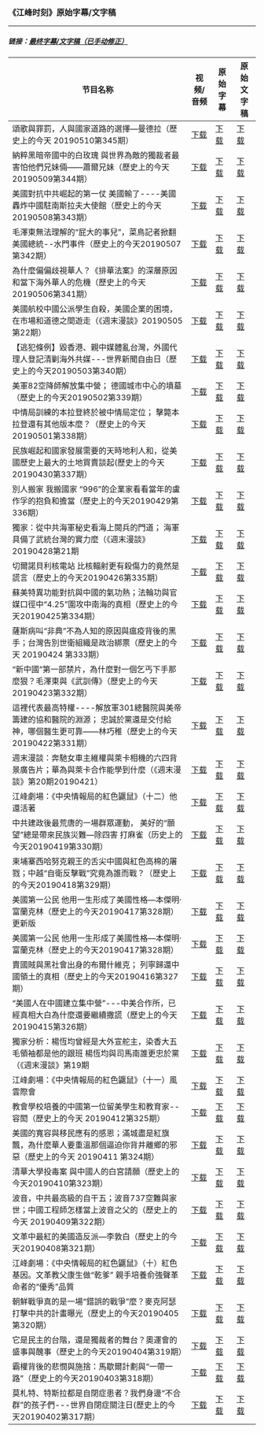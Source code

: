 ### 《江峰时刻》原始字幕/文字稿
---
#####  链接：[最终字幕/文字稿（已手动修正）](https://github.com/gfw-breaker/jiangfeng-subtitles)
| 节目名称 | 视频/音频 | 原始字幕 | 原始文字稿
|---|---|---|---|
| 頌歌與罪罰，人與國家道路的選擇—曼德拉（歷史上的今天 20190510第345期） | [下载](https://y2mate.com/zh-cn/search/swlyTucEXZw) | [下载](../channels/jiangfeng/swlyTucEXZw.srt?raw=true) | [下载](../channels/jiangfeng/swlyTucEXZw.text?raw=true) | 
| 納粹黑暗帝國中的白玫瑰 與世界為敵的獨裁者最害怕他們兄妹倆——蕭爾兄妹（歷史上的今天20190509第344期） | [下载](https://y2mate.com/zh-cn/search/xlteVtrqb4Q) | [下载](../channels/jiangfeng/xlteVtrqb4Q.srt?raw=true) | [下载](../channels/jiangfeng/xlteVtrqb4Q.text?raw=true) | 
| 美國對抗中共崛起的第一仗 美國輸了----美國轟炸中國駐南斯拉夫大使館（歷史上的今天20190508第343期） | [下载](https://y2mate.com/zh-cn/search/c87n8_x3PFA) | [下载](../channels/jiangfeng/c87n8_x3PFA.srt?raw=true) | [下载](../channels/jiangfeng/c87n8_x3PFA.text?raw=true) | 
| 毛澤東無法理解的“屁大的事兒”，菜鳥記者掀翻美國總統--水門事件（歷史上的今天20190507第342期） | [下载](https://y2mate.com/zh-cn/search/Ie99CNnh93Y) | [下载](../channels/jiangfeng/Ie99CNnh93Y.srt?raw=true) | [下载](../channels/jiangfeng/Ie99CNnh93Y.text?raw=true) | 
| 為什麼偏偏歧視華人？《排華法案》的深層原因和當下海外華人的危機（歷史上的今天20190506第341期） | [下载](https://y2mate.com/zh-cn/search/QS-XEnZWQLo) | [下载](../channels/jiangfeng/QS-XEnZWQLo.srt?raw=true) | [下载](../channels/jiangfeng/QS-XEnZWQLo.text?raw=true) | 
| 美國航校中國公派學生自殺，美國企業的困境，在市場和道德之間遊走（《週末漫談》20190505第22期） | [下载](https://y2mate.com/zh-cn/search/j8p70bv82PI) | [下载](../channels/jiangfeng/j8p70bv82PI.srt?raw=true) | [下载](../channels/jiangfeng/j8p70bv82PI.text?raw=true) | 
| 【逃犯條例】毀香港、親中媒體亂台灣，外國代理人登記清剿海外共媒---世界新聞自由日（歷史上的今天20190503第340期） | [下载](https://y2mate.com/zh-cn/search/Ee5pfk6KDB0) | [下载](../channels/jiangfeng/Ee5pfk6KDB0.srt?raw=true) | [下载](../channels/jiangfeng/Ee5pfk6KDB0.text?raw=true) | 
| 美軍82空降師解放集中營； 德國城市中心的墳墓（歷史上的今天20190502第339期） | [下载](https://y2mate.com/zh-cn/search/63osMs38xBc) | [下载](../channels/jiangfeng/63osMs38xBc.srt?raw=true) | [下载](../channels/jiangfeng/63osMs38xBc.text?raw=true) | 
| 中情局訓練的本拉登終於被中情局定位； 擊斃本拉登還有其他版本麼？（歷史上的今天20190501第338期） | [下载](https://y2mate.com/zh-cn/search/ZKyw38SmoI0) | [下载](../channels/jiangfeng/ZKyw38SmoI0.srt?raw=true) | [下载](../channels/jiangfeng/ZKyw38SmoI0.text?raw=true) | 
| 民族崛起和國家發展需要的天時地利人和，從美國歷史上最大的土地買賣談起(歷史上的今天20190430第337期） | [下载](https://y2mate.com/zh-cn/search/mplcqS4xOF0) | [下载](../channels/jiangfeng/mplcqS4xOF0.srt?raw=true) | [下载](../channels/jiangfeng/mplcqS4xOF0.text?raw=true) | 
| 別人搬家 我搬國家 “996”的企業家看看當年的盧作孚的抱負和擔當（歷史上的今天20190429第336期） | [下载](https://y2mate.com/zh-cn/search/r32lucPX7RQ) | [下载](../channels/jiangfeng/r32lucPX7RQ.srt?raw=true) | [下载](../channels/jiangfeng/r32lucPX7RQ.text?raw=true) | 
| 獨家：從中共海軍秘史看海上閱兵的門道； 海軍具備了武統台灣的實力麼（《週末漫談》20190428第21期 | [下载](https://y2mate.com/zh-cn/search/qHGWdT2HmW0) | [下载](../channels/jiangfeng/qHGWdT2HmW0.srt?raw=true) | [下载](../channels/jiangfeng/qHGWdT2HmW0.text?raw=true) | 
| 切爾諾貝利核電站 比核輻射更有殺傷力的竟然是謊言（歷史上的今天20190426第335期） | [下载](https://y2mate.com/zh-cn/search/nfGt6ugUgpo) | [下载](../channels/jiangfeng/nfGt6ugUgpo.srt?raw=true) | [下载](../channels/jiangfeng/nfGt6ugUgpo.text?raw=true) | 
| 蘇美特異功能對抗與中國的氣功熱；法輪功與官媒口徑中“4.25”圍攻中南海的真相（歷史上的今天20190425第334期） | [下载](https://y2mate.com/zh-cn/search/Ud_21t6uR6M) | [下载](../channels/jiangfeng/Ud_21t6uR6M.srt?raw=true) | [下载](../channels/jiangfeng/Ud_21t6uR6M.text?raw=true) | 
| 薩斯病叫“非典”不為人知的原因與瘟疫背後的黑手；台灣告別世衛組織是政治綁票（歷史上的今天 20190424 第333期） | [下载](https://y2mate.com/zh-cn/search/y8_NIpmDjyM) | [下载](../channels/jiangfeng/y8_NIpmDjyM.srt?raw=true) | [下载](../channels/jiangfeng/y8_NIpmDjyM.text?raw=true) | 
| “新中國”第一部禁片，為什麼對一個乞丐下手那麼狠？毛澤東與《武訓傳》（歷史上的今天20190423第332期） | [下载](https://y2mate.com/zh-cn/search/9j8lPeaBPsA) | [下载](../channels/jiangfeng/9j8lPeaBPsA.srt?raw=true) | [下载](../channels/jiangfeng/9j8lPeaBPsA.text?raw=true) | 
| 這裡代表最高特權----解放軍301總醫院與美帝籌建的協和醫院的淵源； 忠誠於黨還是交付給神，哪個醫生更可靠——林巧稚（歷史上的今天20190422第331期） | [下载](https://y2mate.com/zh-cn/search/wjzdvO7XN-g) | [下载](../channels/jiangfeng/wjzdvO7XN-g.srt?raw=true) | [下载](../channels/jiangfeng/wjzdvO7XN-g.text?raw=true) | 
| 週末漫談：奔馳女車主維權與萊卡相機的六四背景廣告片；華為與萊卡合作能學到什麼（《週末漫談》第20期20190421） | [下载](https://y2mate.com/zh-cn/search/L0JXvruwtMQ) | [下载](../channels/jiangfeng/L0JXvruwtMQ.srt?raw=true) | [下载](../channels/jiangfeng/L0JXvruwtMQ.text?raw=true) | 
| 江峰劇場：《中央情報局的紅色鼴鼠》（十二）他還活著 | [下载](https://y2mate.com/zh-cn/search/SpvYRxf9wAs) | [下载](../channels/jiangfeng/SpvYRxf9wAs.srt?raw=true) | [下载](../channels/jiangfeng/SpvYRxf9wAs.text?raw=true) | 
| 中共建政後最荒唐的一場群眾運動， 美好的“願望”總是帶來民族災難—除四害 打麻雀（历史上的今天20190419第330期） | [下载](https://y2mate.com/zh-cn/search/WgtwyAq4krc) | [下载](../channels/jiangfeng/WgtwyAq4krc.srt?raw=true) | [下载](../channels/jiangfeng/WgtwyAq4krc.text?raw=true) | 
| 柬埔寨西哈努克親王的舌尖中國與紅色高棉的屠戮；中越“自衛反擊戰”究竟為誰而戰？（歷史上的今天20190418第329期） | [下载](https://y2mate.com/zh-cn/search/QsDeMT3TaUk) | [下载](../channels/jiangfeng/QsDeMT3TaUk.srt?raw=true) | [下载](../channels/jiangfeng/QsDeMT3TaUk.text?raw=true) | 
| 美國第一公民 他用一生形成了美國性格—本傑明· 富蘭克林（歷史上的今天20190417第328期）更新版 | [下载](https://y2mate.com/zh-cn/search/osJuG87ShK8) | [下载](../channels/jiangfeng/osJuG87ShK8.srt?raw=true) | [下载](../channels/jiangfeng/osJuG87ShK8.text?raw=true) | 
| 美國第一公民 他用一生形成了美國性格—本傑明· 富蘭克林（歷史上的今天20190417第328期） | [下载](https://y2mate.com/zh-cn/search/J5OREPrWpsU) | [下载](../channels/jiangfeng/J5OREPrWpsU.srt?raw=true) | [下载](../channels/jiangfeng/J5OREPrWpsU.text?raw=true) | 
| 賣國賊與黑社會出身的布爾什維克； 列寧歸還中國領土的真相（歷史上的今天20190416第327期） | [下载](https://y2mate.com/zh-cn/search/Uq92K6HavhI) | [下载](../channels/jiangfeng/Uq92K6HavhI.srt?raw=true) | [下载](../channels/jiangfeng/Uq92K6HavhI.text?raw=true) | 
| “美國人在中國建立集中營”---中美合作所，已經真相大白為什麼還要繼續撒謊（歷史上的今天20190415第326期） | [下载](https://y2mate.com/zh-cn/search/tfsMbFsmr8Y) | [下载](../channels/jiangfeng/tfsMbFsmr8Y.srt?raw=true) | [下载](../channels/jiangfeng/tfsMbFsmr8Y.text?raw=true) | 
| 獨家分析：楊恆均曾經是大外宣舵主，染香大五毛領袖都是他的跟班 楊恆均與司馬南誰更忠於黨（《週末漫談》第19期 | [下载](https://y2mate.com/zh-cn/search/oSA0qPZ4VaU) | [下载](../channels/jiangfeng/oSA0qPZ4VaU.srt?raw=true) | [下载](../channels/jiangfeng/oSA0qPZ4VaU.text?raw=true) | 
| 江峰劇場：《中央情報局的紅色鼴鼠》（十一）風雲際會 | [下载](https://y2mate.com/zh-cn/search/WudFf-YLUWs) | [下载](../channels/jiangfeng/WudFf-YLUWs.srt?raw=true) | [下载](../channels/jiangfeng/WudFf-YLUWs.text?raw=true) | 
| 教會學校培養的中國第一位留美學生和教育家--容閎（歷史上的今天 20190412第325期） | [下载](https://y2mate.com/zh-cn/search/Swk8-StYA_A) | [下载](../channels/jiangfeng/Swk8-StYA_A.srt?raw=true) | [下载](../channels/jiangfeng/Swk8-StYA_A.text?raw=true) | 
| 美國的寬容與移民應有的感恩；滿城盡是紅旗飄，為什麼華人要重溫那個逼迫你背井離鄉的邪惡（歷史上的今天 20190411 第324期） | [下载](https://y2mate.com/zh-cn/search/Aok-4ajN_Vo) | [下载](../channels/jiangfeng/Aok-4ajN_Vo.srt?raw=true) | [下载](../channels/jiangfeng/Aok-4ajN_Vo.text?raw=true) | 
| 清華大學投毒案 與中國人的白宮請願（歷史上的今天20190410第323期） | [下载](https://y2mate.com/zh-cn/search/o4dR2NvHgR8) | [下载](../channels/jiangfeng/o4dR2NvHgR8.srt?raw=true) | [下载](../channels/jiangfeng/o4dR2NvHgR8.text?raw=true) | 
| 波音，中共最高級的自干五；波音737空難與家世；中國工程師怎樣當上波音之父的（歷史上的今天 20190409第322期） | [下载](https://y2mate.com/zh-cn/search/_2JizhrJRs0) | [下载](../channels/jiangfeng/_2JizhrJRs0.srt?raw=true) | [下载](../channels/jiangfeng/_2JizhrJRs0.text?raw=true) | 
| 文革中最紅的美國造反派—李敦白（歷史上的今天20190408第321期） | [下载](https://y2mate.com/zh-cn/search/egZR6JcXK5I) | [下载](../channels/jiangfeng/egZR6JcXK5I.srt?raw=true) | [下载](../channels/jiangfeng/egZR6JcXK5I.text?raw=true) | 
| 江峰劇場：《中央情報局的紅色鼴鼠》（十）紅色基因。文革教父康生做“乾爹” 親手培養俞強聲革命者的“優秀”品質 | [下载](https://y2mate.com/zh-cn/search/Si41TYaC0cg) | [下载](../channels/jiangfeng/Si41TYaC0cg.srt?raw=true) | [下载](../channels/jiangfeng/Si41TYaC0cg.text?raw=true) | 
| 朝鮮戰爭真的是一場“錯誤的戰爭”麼？麥克阿瑟打擊中共的計畫曝光（歷史上的今天20190405第320期） | [下载](https://y2mate.com/zh-cn/search/7sPOpl7fY7w) | [下载](../channels/jiangfeng/7sPOpl7fY7w.srt?raw=true) | [下载](../channels/jiangfeng/7sPOpl7fY7w.text?raw=true) | 
| 它是民主的台階，還是獨裁者的舞台？奧運會的盛事與醜事（歷史上的今天20190404第319期） | [下载](https://y2mate.com/zh-cn/search/A9u_P_lNvoo) | [下载](../channels/jiangfeng/A9u_P_lNvoo.srt?raw=true) | [下载](../channels/jiangfeng/A9u_P_lNvoo.text?raw=true) | 
| 霸權背後的悲憫與施捨：馬歇爾計劃與“一帶一路”（歷史上的今天20190403第318期） | [下载](https://y2mate.com/zh-cn/search/uq6E-5h4Iks) | [下载](../channels/jiangfeng/uq6E-5h4Iks.srt?raw=true) | [下载](../channels/jiangfeng/uq6E-5h4Iks.text?raw=true) | 
| 莫札特、特斯拉都是自閉症患者？我們身邊“不合群”的孩子們---世界自閉症關注日(歷史上的今天20190402第317期） | [下载](https://y2mate.com/zh-cn/search/S6KZiyJ4DPU) | [下载](../channels/jiangfeng/S6KZiyJ4DPU.srt?raw=true) | [下载](../channels/jiangfeng/S6KZiyJ4DPU.text?raw=true) | 
